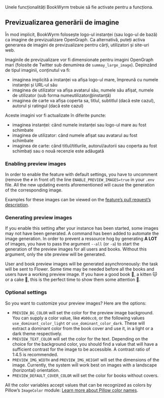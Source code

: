 Unele funcționalități BookWyrm trebuie să fie activate pentru a funcționa.

## Previzualizarea generării de imagine

În mod implicit, BookWyrm folosește logo-ul instanței (sau logo-ul de bază) ca imagine de previzualizare OpenGraph. Ca alternativă, puteți activa generarea de imagini de previzualizare pentru cărți, utilizatori și site-uri web.

Imaginile de previzualizare vor fi dimensionate pentru imagini OpenGraph mari (folosite de Twitter sub denumirea de `summay_large_image`). Depinzând de tipul imaginii, conținutul va fi:

- imaginea implicită a instanței va afișa logo-ul mare, împreună cu numele instanței și URL-ul său
- imaginea de utilizator va afișa avatarul său, numele său afișat, numele de utilizator (sub forma numeutilizator@instanță)
- imaginea de carte va afișa coperta sa, titlul, subtitlul (dacă este cazul), autorul și ratingul (dacă este cazul)

Aceste imagini vor fi actualizate în diferite puncte:

- imaginea instanței: când numele instanței sau logo-ul mare au fost schimbate
- imaginea de utilizator: când numele afișat sau avatarul au fost schimbate
- imaginea de carte: când titlul/titlurile, autorul/autorii sau coperta au fost schimbați sau o nouă recenzie este adăugată

### Enabling preview images

In order to enable the feature with default settings, you have to uncomment (remove the `#` in front of) the line `ENABLE_PREVIEW_IMAGES=true` in your `.env` file. All the new updating events aforementioned will cause the generation of the corresponding image.

Examples for these images can be viewed on the [feature’s pull request’s description](https://github.com/bookwyrm-social/bookwyrm/pull/1142#pullrequest-651683886-permalink).

### Generating preview images

If you enable this setting after your instance has been started, some images may not have been generated. A command has been added to automate the image generation. In order to prevent a ressource hog by generating **A LOT** of images, you have to pass the argument `--all` (or `-a`) to start the generation of the preview images for all users and books. Without this argument, only the site preview will be generated.

User and book preview images will be generated asynchroneously: the task will be sent to Flower. Some time may be needed before all the books and users have a working preview image. If you have a good book 📖, a kitten 🐱 or a cake 🍰, this is the perfect time to show them some attention 💖.

### Optional settings

So you want to customize your preview images? Here are the options:

- `PREVIEW_BG_COLOR` will set the color for the preview image background. You can supply a color value, like `#b00cc0`, or the following values `use_dominant_color_light` or `use_dominant_color_dark`. These will extract a dominant color from the book cover and use it, in a light or a dark theme respectively.
- `PREVIEW_TEXT_COLOR` will set the color for the text. Depending on the choice for the background color, you should find a value that will have a sufficient contrast for the image to be accessible. A contrast ratio of 1:4.5 is recommended.
- `PREVIEW_IMG_WIDTH` and `PREVIEW_IMG_HEIGHT` will set the dimensions of the image. Currently, the system will work best on images with a landscape (horizontal) orientation.
- `PREVIEW_DEFAULT_COVER_COLOR` will set the color for books without covers.

All the color variables accept values that can be recognized as colors by Pillow’s `ImageColor` module: [Learn more about Pillow color names](https://pillow.readthedocs.io/en/stable/reference/ImageColor.html#color-names).
